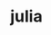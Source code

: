 ---
title: "julia"
layout: cache
categories: [package, develop]
meta: {"versions": ["1.10.2", "1.9.3"], "compilers": ["gcc@=11.4.0"], "oss": ["ubuntu22.04"], "platforms": ["linux"], "targets": ["x86_64_v3"], "stacks": ["e4s", "root", "tutorial"], "num_specs": 20, "num_specs_by_stack": {"root": 20, "e4s": 7, "tutorial": 10}}
spec_details: [{"hash": "tab5mzst4lgpc5hzza43qots6axj3vwp", "compiler": "gcc@=11.4.0", "versions": ["1.10.2"], "os": "ubuntu22.04", "platform": "linux", "target": "x86_64_v3", "variants": ["build_system=makefile", "+openlibm", "patches=00569f4,7f0388b", "+precompile"], "stacks": ["root", "e4s"], "size": "-", "tarball": "https://binaries.spack.io/develop/build_cache/linux-ubuntu22.04-x86_64_v3/gcc-11.4.0/julia-1.10.2/linux-ubuntu22.04-x86_64_v3-gcc-11.4.0-julia-1.10.2-tab5mzst4lgpc5hzza43qots6axj3vwp.spack"}, {"hash": "d7kiopteaclbyihofnre4v6ke37q35y5", "compiler": "gcc@=11.4.0", "versions": ["1.10.2"], "os": "ubuntu22.04", "platform": "linux", "target": "x86_64_v3", "variants": ["build_system=makefile", "+openlibm", "patches=00569f4,7f0388b", "+precompile"], "stacks": ["root", "e4s"], "size": "-", "tarball": "https://binaries.spack.io/develop/build_cache/linux-ubuntu22.04-x86_64_v3/gcc-11.4.0/julia-1.10.2/linux-ubuntu22.04-x86_64_v3-gcc-11.4.0-julia-1.10.2-d7kiopteaclbyihofnre4v6ke37q35y5.spack"}, {"hash": "iet2xdmn7wgvfm5whmayjl7omr7qrvjj", "compiler": "gcc@=11.4.0", "versions": ["1.10.2"], "os": "ubuntu22.04", "platform": "linux", "target": "x86_64_v3", "variants": ["build_system=makefile", "+openlibm", "patches=00569f4,7f0388b", "+precompile"], "stacks": ["root"], "size": "-", "tarball": "https://binaries.spack.io/develop/build_cache/linux-ubuntu22.04-x86_64_v3/gcc-11.4.0/julia-1.10.2/linux-ubuntu22.04-x86_64_v3-gcc-11.4.0-julia-1.10.2-iet2xdmn7wgvfm5whmayjl7omr7qrvjj.spack"}, {"hash": "s2eg2quz2zbeeqcj2uc5wrie3vy7yxvx", "compiler": "gcc@=11.4.0", "versions": ["1.10.2"], "os": "ubuntu22.04", "platform": "linux", "target": "x86_64_v3", "variants": ["build_system=makefile", "+openlibm", "patches=00569f4,7f0388b", "+precompile"], "stacks": ["root", "e4s"], "size": "-", "tarball": "https://binaries.spack.io/develop/build_cache/linux-ubuntu22.04-x86_64_v3/gcc-11.4.0/julia-1.10.2/linux-ubuntu22.04-x86_64_v3-gcc-11.4.0-julia-1.10.2-s2eg2quz2zbeeqcj2uc5wrie3vy7yxvx.spack"}, {"hash": "xovugzyk7jvj77xw2yuggq2r2zzr2jc5", "compiler": "gcc@=11.4.0", "versions": ["1.10.2"], "os": "ubuntu22.04", "platform": "linux", "target": "x86_64_v3", "variants": ["build_system=makefile", "+openlibm", "patches=00569f4,7f0388b", "+precompile"], "stacks": ["root", "e4s"], "size": "-", "tarball": "https://binaries.spack.io/develop/build_cache/linux-ubuntu22.04-x86_64_v3/gcc-11.4.0/julia-1.10.2/linux-ubuntu22.04-x86_64_v3-gcc-11.4.0-julia-1.10.2-xovugzyk7jvj77xw2yuggq2r2zzr2jc5.spack"}, {"hash": "am5zlx6iv6vd5zugbp3u7oaudzymjqa4", "compiler": "gcc@=11.4.0", "versions": ["1.10.2"], "os": "ubuntu22.04", "platform": "linux", "target": "x86_64_v3", "variants": ["build_system=makefile", "+openlibm", "patches=00569f4,7f0388b", "+precompile"], "stacks": ["root", "e4s"], "size": "-", "tarball": "https://binaries.spack.io/develop/build_cache/linux-ubuntu22.04-x86_64_v3/gcc-11.4.0/julia-1.10.2/linux-ubuntu22.04-x86_64_v3-gcc-11.4.0-julia-1.10.2-am5zlx6iv6vd5zugbp3u7oaudzymjqa4.spack"}, {"hash": "fvbggitxovc2ojwbdgkvv76xhytqcarj", "compiler": "gcc@=11.4.0", "versions": ["1.10.2"], "os": "ubuntu22.04", "platform": "linux", "target": "x86_64_v3", "variants": ["build_system=makefile", "+openlibm", "patches=00569f4,7f0388b", "+precompile"], "stacks": ["root"], "size": "-", "tarball": "https://binaries.spack.io/develop/build_cache/linux-ubuntu22.04-x86_64_v3/gcc-11.4.0/julia-1.10.2/linux-ubuntu22.04-x86_64_v3-gcc-11.4.0-julia-1.10.2-fvbggitxovc2ojwbdgkvv76xhytqcarj.spack"}, {"hash": "ggjdde5ar5z2v7t2jwnbmtax6bfddewm", "compiler": "gcc@=11.4.0", "versions": ["1.10.2"], "os": "ubuntu22.04", "platform": "linux", "target": "x86_64_v3", "variants": ["build_system=makefile", "+openlibm", "patches=00569f4,7f0388b", "+precompile"], "stacks": ["root", "e4s"], "size": "-", "tarball": "https://binaries.spack.io/develop/build_cache/linux-ubuntu22.04-x86_64_v3/gcc-11.4.0/julia-1.10.2/linux-ubuntu22.04-x86_64_v3-gcc-11.4.0-julia-1.10.2-ggjdde5ar5z2v7t2jwnbmtax6bfddewm.spack"}, {"hash": "uqlpcbz2fqusu47vhotfsdmlh7w7m2la", "compiler": "gcc@=11.4.0", "versions": ["1.10.2"], "os": "ubuntu22.04", "platform": "linux", "target": "x86_64_v3", "variants": ["build_system=makefile", "+openlibm", "patches=00569f4,7f0388b", "+precompile"], "stacks": ["root"], "size": "-", "tarball": "https://binaries.spack.io/develop/build_cache/linux-ubuntu22.04-x86_64_v3/gcc-11.4.0/julia-1.10.2/linux-ubuntu22.04-x86_64_v3-gcc-11.4.0-julia-1.10.2-uqlpcbz2fqusu47vhotfsdmlh7w7m2la.spack"}, {"hash": "wxbaov4neym6jz3xscqt6p4aueei3vxq", "compiler": "gcc@=11.4.0", "versions": ["1.10.2"], "os": "ubuntu22.04", "platform": "linux", "target": "x86_64_v3", "variants": ["build_system=makefile", "+openlibm", "patches=00569f4,7f0388b", "+precompile"], "stacks": ["root", "e4s"], "size": "-", "tarball": "https://binaries.spack.io/develop/build_cache/linux-ubuntu22.04-x86_64_v3/gcc-11.4.0/julia-1.10.2/linux-ubuntu22.04-x86_64_v3-gcc-11.4.0-julia-1.10.2-wxbaov4neym6jz3xscqt6p4aueei3vxq.spack"}, {"hash": "ayubs23s2aanmic3ilopomgmxc6q3bnf", "compiler": "gcc@=11.4.0", "versions": ["1.9.3"], "os": "ubuntu22.04", "platform": "linux", "target": "x86_64_v3", "variants": ["build_system=makefile", "+openlibm", "patches=00569f4", "+precompile"], "stacks": ["root", "tutorial"], "size": "-", "tarball": "https://binaries.spack.io/develop/build_cache/linux-ubuntu22.04-x86_64_v3/gcc-11.4.0/julia-1.9.3/linux-ubuntu22.04-x86_64_v3-gcc-11.4.0-julia-1.9.3-ayubs23s2aanmic3ilopomgmxc6q3bnf.spack"}, {"hash": "f4czoh4rcoovpyif2woxga5ayoui4lpv", "compiler": "gcc@=11.4.0", "versions": ["1.9.3"], "os": "ubuntu22.04", "platform": "linux", "target": "x86_64_v3", "variants": ["build_system=makefile", "+openlibm", "patches=00569f4", "+precompile"], "stacks": ["root", "tutorial"], "size": "-", "tarball": "https://binaries.spack.io/develop/build_cache/linux-ubuntu22.04-x86_64_v3/gcc-11.4.0/julia-1.9.3/linux-ubuntu22.04-x86_64_v3-gcc-11.4.0-julia-1.9.3-f4czoh4rcoovpyif2woxga5ayoui4lpv.spack"}, {"hash": "hpiowprb3gthsaakalu6z5nj2ekdtrsp", "compiler": "gcc@=11.4.0", "versions": ["1.9.3"], "os": "ubuntu22.04", "platform": "linux", "target": "x86_64_v3", "variants": ["build_system=makefile", "+openlibm", "patches=00569f4", "+precompile"], "stacks": ["root", "tutorial"], "size": "-", "tarball": "https://binaries.spack.io/develop/build_cache/linux-ubuntu22.04-x86_64_v3/gcc-11.4.0/julia-1.9.3/linux-ubuntu22.04-x86_64_v3-gcc-11.4.0-julia-1.9.3-hpiowprb3gthsaakalu6z5nj2ekdtrsp.spack"}, {"hash": "5g3dncle5gfluyg3o74huq2pctwlbbm7", "compiler": "gcc@=11.4.0", "versions": ["1.9.3"], "os": "ubuntu22.04", "platform": "linux", "target": "x86_64_v3", "variants": ["build_system=makefile", "+openlibm", "patches=00569f4", "+precompile"], "stacks": ["root", "tutorial"], "size": "-", "tarball": "https://binaries.spack.io/develop/build_cache/linux-ubuntu22.04-x86_64_v3/gcc-11.4.0/julia-1.9.3/linux-ubuntu22.04-x86_64_v3-gcc-11.4.0-julia-1.9.3-5g3dncle5gfluyg3o74huq2pctwlbbm7.spack"}, {"hash": "6sy4akdbopkr5ohslmsaq44bdq3wk3m5", "compiler": "gcc@=11.4.0", "versions": ["1.9.3"], "os": "ubuntu22.04", "platform": "linux", "target": "x86_64_v3", "variants": ["build_system=makefile", "+openlibm", "patches=00569f4", "+precompile"], "stacks": ["root", "tutorial"], "size": "-", "tarball": "https://binaries.spack.io/develop/build_cache/linux-ubuntu22.04-x86_64_v3/gcc-11.4.0/julia-1.9.3/linux-ubuntu22.04-x86_64_v3-gcc-11.4.0-julia-1.9.3-6sy4akdbopkr5ohslmsaq44bdq3wk3m5.spack"}, {"hash": "ge44qbobtlggzrxvepuzjrpcqv6y4jau", "compiler": "gcc@=11.4.0", "versions": ["1.9.3"], "os": "ubuntu22.04", "platform": "linux", "target": "x86_64_v3", "variants": ["build_system=makefile", "+openlibm", "patches=00569f4", "+precompile"], "stacks": ["root", "tutorial"], "size": "-", "tarball": "https://binaries.spack.io/develop/build_cache/linux-ubuntu22.04-x86_64_v3/gcc-11.4.0/julia-1.9.3/linux-ubuntu22.04-x86_64_v3-gcc-11.4.0-julia-1.9.3-ge44qbobtlggzrxvepuzjrpcqv6y4jau.spack"}, {"hash": "y7h2fveezdz3vk3ochh3esp5wiend2a6", "compiler": "gcc@=11.4.0", "versions": ["1.9.3"], "os": "ubuntu22.04", "platform": "linux", "target": "x86_64_v3", "variants": ["build_system=makefile", "+openlibm", "patches=00569f4", "+precompile"], "stacks": ["root", "tutorial"], "size": "-", "tarball": "https://binaries.spack.io/develop/build_cache/linux-ubuntu22.04-x86_64_v3/gcc-11.4.0/julia-1.9.3/linux-ubuntu22.04-x86_64_v3-gcc-11.4.0-julia-1.9.3-y7h2fveezdz3vk3ochh3esp5wiend2a6.spack"}, {"hash": "daatzg4unh5lamno2zfvc6pi67ipjif4", "compiler": "gcc@=11.4.0", "versions": ["1.9.3"], "os": "ubuntu22.04", "platform": "linux", "target": "x86_64_v3", "variants": ["build_system=makefile", "+openlibm", "patches=00569f4", "+precompile"], "stacks": ["root", "tutorial"], "size": "-", "tarball": "https://binaries.spack.io/develop/build_cache/linux-ubuntu22.04-x86_64_v3/gcc-11.4.0/julia-1.9.3/linux-ubuntu22.04-x86_64_v3-gcc-11.4.0-julia-1.9.3-daatzg4unh5lamno2zfvc6pi67ipjif4.spack"}, {"hash": "ltqqfkss6fmdk7dgynpd4ynpcbsairis", "compiler": "gcc@=11.4.0", "versions": ["1.9.3"], "os": "ubuntu22.04", "platform": "linux", "target": "x86_64_v3", "variants": ["build_system=makefile", "+openlibm", "patches=00569f4", "+precompile"], "stacks": ["root", "tutorial"], "size": "-", "tarball": "https://binaries.spack.io/develop/build_cache/linux-ubuntu22.04-x86_64_v3/gcc-11.4.0/julia-1.9.3/linux-ubuntu22.04-x86_64_v3-gcc-11.4.0-julia-1.9.3-ltqqfkss6fmdk7dgynpd4ynpcbsairis.spack"}, {"hash": "gdow27ecvel3dvobtf7cs6jmyb5dzvxb", "compiler": "gcc@=11.4.0", "versions": ["1.9.3"], "os": "ubuntu22.04", "platform": "linux", "target": "x86_64_v3", "variants": ["build_system=makefile", "+openlibm", "patches=00569f4", "+precompile"], "stacks": ["root", "tutorial"], "size": "-", "tarball": "https://binaries.spack.io/develop/build_cache/linux-ubuntu22.04-x86_64_v3/gcc-11.4.0/julia-1.9.3/linux-ubuntu22.04-x86_64_v3-gcc-11.4.0-julia-1.9.3-gdow27ecvel3dvobtf7cs6jmyb5dzvxb.spack"}]
---